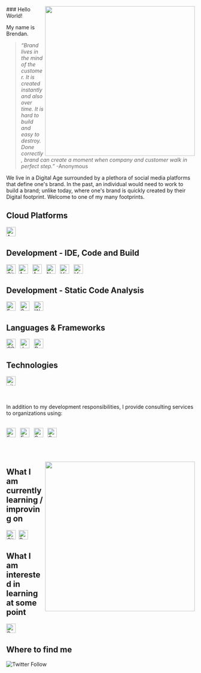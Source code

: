<img align='right' src='https://media.giphy.com/media/lcs5BL0NIM4WMv61a9/giphy.gif' width='400"'>
### Hello World!

My name is Brendan. 

> _“Brand lives in the mind of the customer. It is created instantly and also over time. It is hard to build and easy to destroy. Done correctly, brand can create a moment when company and customer walk in perfect step.”_ -Anonymous

We live in a Digital Age surrounded by a plethora of social media platforms that define one's brand.  In the past, an individual would need to work to build a brand; unlike today, where one's brand is quickly created by their Digital footprint.  Welcome to one of my many footprints.

##  Cloud Platforms
[<img src="https://img.shields.io/badge/Microsoft%20Azure-282C34?logo=Microsoft-azure&logoColor=0089D6" alt="Azure logo" title="Azure" height="25" />][badge_anchor]
&nbsp;

##  Development - IDE, Code and Build
[<img src="https://img.shields.io/badge/GitHub-282C34?logo=GitHub&logoColor=FFFFFF" alt="GitHub logo" title="GitHub" height="25" />][badge_anchor]
&nbsp;[<img src="https://img.shields.io/badge/Azure%20DevOps-282C34?logo=azuredevops&logoColor=0078D7" alt="Azure DevOps logo" title="Azure DevOps" height="25" />][badge_anchor]
&nbsp;
[<img src="https://img.shields.io/badge/Azure%20Pipelines-282C34?logo=azure-pipelines&logoColor=2560E0" alt="Azure Pipelines logo" title="Azure Pipelines" height="25" />][badge_anchor]
&nbsp;
[<img src="https://img.shields.io/badge/Notepad+%20+-282C34?logo=Notepad++&logoColor=90E59A" alt="Notepad+ + logo" title="Notepad++" height="25" />][badge_anchor]
&nbsp;
[<img src="https://img.shields.io/badge/Visual%20Studio-282C34?logo=visual-studio-code&logoColor=5C2D91" alt="Visual Studio logo" title="Visual Studio" height="25" />][badge_anchor]
&nbsp;
[<img src="https://img.shields.io/badge/VS%20Code-282C34?logo=visual-studio-code&logoColor=007ACC" alt="Visual Studio Code logo" title="Visual Studio Code" height="25" />][badge_anchor]

##  Development - Static Code Analysis
[<img src="https://img.shields.io/badge/Fortify-282C34?logo=fortify&logoColor=CB2029" alt="Fortify logo" title="Fortify" height="25" />][badge_anchor]
&nbsp;
[<img src="https://img.shields.io/badge/SonarQube-282C34?logo=sonarqube&logoColor=4E9BCD" alt="SonarQube logo" title="SonarQube" height="25" />][badge_anchor]
&nbsp;
[<img src="https://img.shields.io/badge/WhiteSource-282C34?logo=WhiteSource&logoColor=FFD900" alt="WhiteSource logo" title="WhiteSource" height="25" />][badge_anchor]
&nbsp;

##  Languages & Frameworks
[<img src="https://img.shields.io/badge/CSS3-282C34?logo=css3&logoColor=1572B6" alt="CSS3 logo" title="CSS3" height="25" />][badge_anchor]
&nbsp;
[<img src="https://img.shields.io/badge/JavaScript-282C34?logo=javascript&logoColor=F7DF1E" alt="JavaScript logo" title="JavaScript" height="25" />][badge_anchor]
&nbsp;
[<img src="https://img.shields.io/badge/Powershell-282C34?logo=Powershell&logoColor=5391FE" alt="Powershell logo" title="Powershell" height="25" />][badge_anchor]
&nbsp;

## Technologies
[<img src="https://img.shields.io/badge/git-282C34?logo=git&logoColor=F05032" alt="git logo" title="git" height="25" />][badge_anchor]
&nbsp;

<br>

In addition to my development responsibilities, I provide consulting services to organizations using:
<br><br>

[<img src="https://img.shields.io/badge/Eventebrite-282C34?logo=eventbrite&logoColor=F05537" alt="Eventbrite logo" title="Eventbrite" height="25" />][badge_anchor]
&nbsp;
[<img src="https://img.shields.io/badge/Microsoft%20Office-282C34?logo=Microsoft-Office&logoColor=D83B01" alt="Eventbrite logo" title="Eventbrite" height="25" />][badge_anchor]
&nbsp;
[<img src="https://img.shields.io/badge/Square-282C34?logo=square&logoColor=3E4348" alt="Square logo" title="Square" height="25" />][badge_anchor]
&nbsp;
[<img src="https://img.shields.io/badge/Squarespace-282C34?logo=squarespace&logoColor=FFFFFF" alt="Squarespace logo" title="Squarespace" height="25" />][badge_anchor]
&nbsp;

<br><br>


<img align='right' src='https://media.giphy.com/media/26FmQ6EOvLxp6cWyY/giphy.gif' width='400"'>

## What I am currently learning / improving on
[<img src="https://img.shields.io/badge/GitHub-282C34?logo=GitHub&logoColor=FFFFFF" alt="GitHub logo" title="GitHub" height="25" />][badge_anchor]&nbsp;
[<img src="https://img.shields.io/badge/Powershell-282C34?logo=Powershell&logoColor=5391FE" alt="Powershell logo" title="Powershell" height="25" />][badge_anchor]
&nbsp;

## What I am interested in learning at some point
[<img src="https://img.shields.io/badge/GitHub%20Actions-282C34?logo=GitHub-Actions&logoColor=2088FF" alt="Powershell logo" title="Powershell" height="25" />][badge_anchor]
&nbsp;

## Where to find me
![Twitter Follow](https://img.shields.io/twitter/follow/Error_handling?style=social)


<!--
**Vertex-btb/Vertex-btb** is a ✨ _special_ ✨ repository because its `README.md` (this file) appears on your GitHub profile.

Here are some ideas to get you started:

- 🔭 I’m currently working on ...
- 🌱 I’m currently learning ...
- 👯 I’m looking to collaborate on ...
- 🤔 I’m looking for help with ...
- 💬 Ask me about ...
- 📫 How to reach me: ...
- 😄 Pronouns: ...
- ⚡ Fun fact: ...
-->

[badge_anchor]: ###Hello
